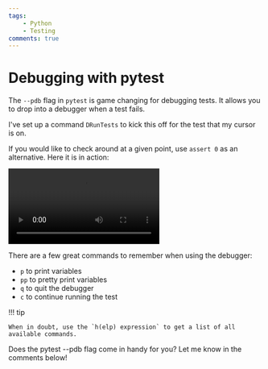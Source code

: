 ```yaml
---
tags: 
    - Python
    - Testing
comments: true
---
```


# Debugging with pytest

The `--pdb` flag in `pytest` is game changing for debugging tests. It allows you to drop into a debugger when a test fails. 

I've set up a command `DRunTests` to kick this off for the test that my cursor is on. 

If you would like to check around at a given point, use `assert 0` as an alternative. Here it is in action:

![type:video](../videos/pytest-debug.mp4)

There are a few great commands to remember when using the debugger:

- `p` to print variables
- `pp` to pretty print variables
- `q` to quit the debugger
- `c` to continue running the test

!!! tip

    When in doubt, use the `h(elp) expression` to get a list of all available commands.

Does the pytest --pdb flag come in handy for you? Let me know in the comments below! 
